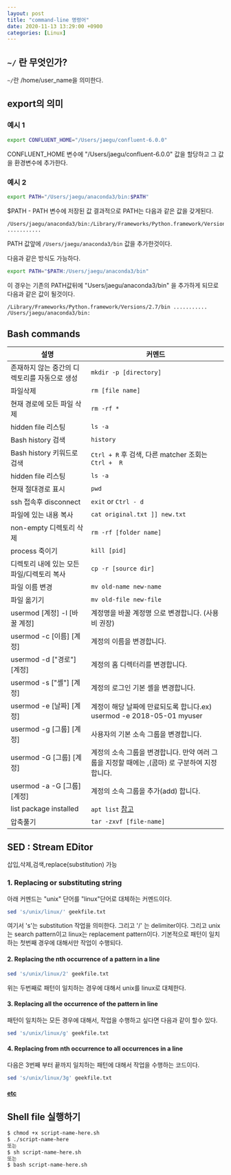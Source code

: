 ```yaml
---
layout: post
title: "command-line 명령어"
date: 2020-11-13 13:29:00 +0900
categories: [Linux]
---
```


## ```~/``` 란 무엇인가?
```~/```란 /home/user_name을 의미한다.

## export의 의미

### 예시 1

``` sh
export CONFLUENT_HOME="/Users/jaegu/confluent-6.0.0"
```

CONFLUENT_HOME 변수에 "/Users/jaegu/confluent-6.0.0" 값을 할당하고 그 값을 환경변수에 추가한다.

### 예시 2

``` sh
export PATH="/Users/jaegu/anaconda3/bin:$PATH"
```

$PATH - PATH 변수에 저장된 값
결과적으로 PATH는 다음과 같은 값을 갖게된다.

```
/Users/jaegu/anaconda3/bin:/Library/Frameworks/Python.framework/Versions/2.7/bin ...........
```
PATH 값앞에 ```/Users/jaegu/anaconda3/bin``` 값을 추가한것이다.

다음과 같은 방식도 가능하다.
``` sh
export PATH="$PATH:/Users/jaegu/anaconda3/bin"
```

이 경우는 기존의 PATH값뒤에 "Users/jaegu/anaconda3/bin" 을 추가하게 되므로 다음과 같은 값이 될것이다. 

```
/Library/Frameworks/Python.framework/Versions/2.7/bin ........... /Users/jaegu/anaconda3/bin:
```

## Bash commands

| 설명 | 커멘드 
| --- | ---
| 존재하지 않는 중간의 디렉토리를 자동으로 생성 | ``` mkdir -p [directory] ```
| 파일삭제 | ``` rm [file name] ```
| 현재 경로에 모든 파일 삭제 | ``` rm -rf * ```
| hidden file 리스팅 | ``` ls -a ```
| Bash history 검색 | ``` history ```
| Bash history 키워드로 검색 | ``` Ctrl + R ``` 후 검색, 다른 matcher 조회는 ```Ctrl +  R ```
| hidden file 리스팅 | ``` ls -a ```
| 현재 절대경로 표시 | ``` pwd ```
| ssh 접속후 disconnect | ``` exit ``` or ``` Ctrl - d ```
| 파일에 있는 내용 복사 | ``` cat original.txt ]] new.txt ```
| non-empty 디렉토리 삭제 | ``` rm -rf [folder name] ```
| process 죽이기 | ``` kill [pid] ```
| 디렉토리 내에 있는 모든 파일/디렉토리 복사 | ``` cp -r [source dir] ```
| 파일 이름 변경 | ``` mv old-name new-name ```
| 파일 옮기기 | ``` mv old-file new-file ```
| usermod [계정] -l [바꿀 계정] | 계정명을 바꿀 계정명 으로 변경합니다. (사용 비 권장)         |
| usermod -c [이름] [계정]    | 계정의 이름을 변경합니다.                                    |
| usermod -d ["경로"] [계정]    | 계정의 홈 디렉터리를 변경합니다.                             |
| usermod -s ["셸"] [계정]      | 계정의 로그인 기본 셸을 변경합니다.                          |
| usermod -e [날짜] [계정]      | 계정이 해당 날짜에 만료되도록 합니다.ex) usermod -e 2018-05-01 myuser |
| usermod -g [그룹] [계정]      | 사용자의 기본 소속 그룹을 변경합니다.                        |
| usermod -G [그룹] [계정]      | 계정의 소속 그룹을 변경합니다. 만약 여러 그룹을 지정할 때에는 ,(콤마) 로 구분하여 지정합니다. |
| usermod -a -G [그룹] [계정]   | 계정의 소속 그룹을 추가(add) 합니다.                         |
| list package installed | `apt list` [참고](https://www.cyberciti.biz/faq/apt-get-list-packages-are-installed-on-ubuntu-linux/)
| 압축풀기 | `tar -zxvf [file-name]`

## SED : Stream EDitor 

삽입,삭제,검색,replace(substitution) 가능

### 1. Replacing or substituting string

아래 커멘드는 "unix" 단어를 "linux"단어로 대체하는 커멘드이다.

``` sh
sed 's/unix/linux/' geekfile.txt
```

여기서 's'는 substitution 작업을 의미한다. 그리고 '/' 는 delimiter이다. 그리고 unix는 search pattern이고 linux는 replacement pattern이다. 기본적으로 패턴이 일치하는 첫번째 경우에 대해서만 작업이 수행되다.

#### 2. Replacing the nth occurrence of a pattern in a line

``` sh
sed 's/unix/linux/2' geekfile.txt
```

위는 두번째로 패턴이 일치하는 경우에 대해서 unix를 linux로 대체한다.

#### 3. Replacing all the occurrence of the pattern in line

패턴이 일치하는 모든 경우에 대해서, 작업을 수행하고 싶다면 다음과 같이 할수 있다.

``` sh
sed 's/unix/linux/g' geekfile.txt
```

#### 4. Replacing from nth occurrence to all occurrences in a line

다음은 3번째 부터 끝까지 일치하는 패턴에 대해서 작업을 수행하는 코드이다.

``` sh
sed 's/unix/linux/3g' geekfile.txt
```

#### [etc](https://www.geeksforgeeks.org/sed-command-in-linux-unix-with-examples/)

## Shell file 실행하기

``` sh
$ chmod +x script-name-here.sh
$ ./script-name-here
또는
$ sh script-name-here.sh
또는
$ bash script-name-here.sh
```